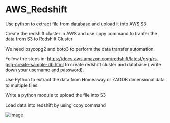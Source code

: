 # AWS_Redshift

Use python to extract file from database and upload it into AWS S3.

Create the redshift cluster in AWS and use copy command to tranfer the data from S3 to Redshift Cluster

We need psycopg2 and boto3 to perform the data transfer automation.

Follow the steps in:
https://docs.aws.amazon.com/redshift/latest/gsg/rs-gsg-create-sample-db.html
to create redshift cluster and database ( write down your username and password).

Use Python to extract the data from Homeaway or ZAGDB dimensional data to multiple files

Write a python module to upload the file into S3

Load data into redshift by using copy command

![image](https://user-images.githubusercontent.com/58495173/110008517-ccb4ea00-7d56-11eb-964f-45fddfce9292.png)
